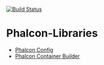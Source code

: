 [![Build Status](https://travis-ci.com/KompiTech/Phalcon-Libraries.svg?token=fvycuVpQ5sgqgjoFZUaq&branch=master)](https://travis-ci.com/KompiTech/Phalcon-Libraries)

# Phalcon-Libraries

* [Phalcon Config](Phalcon-Config)
* [Phalcon Container Builder](Phalcon-Container-Builder)
